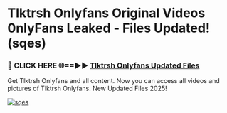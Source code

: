 # Tlktrsh Onlyfans Original Videos 0nlyFans Leaked - Files Updated! (sqes)

<h3>🔴 CLICK HERE 🌐==►► <a href="https://tinyurl.com/ehrbuxhb" rel="nofollow">Tlktrsh Onlyfans Updated Files</a></h3>

Get Tlktrsh Onlyfans and all content. Now you can access all videos and pictures of Tlktrsh Onlyfans. New Updated Files 2025!

[![sqes](https://i.imgur.com/lVYEuWS.gif)](https://tinyurl.com/ehrbuxhb)
